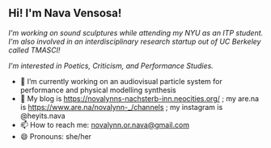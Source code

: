 ## Hi! I'm Nava Vensosa!

*I'm working on sound sculptures while attending my NYU as an ITP student. I'm also involved in an interdisciplinary research startup out of UC Berkeley called TMASCI!*

*I'm interested in Poetics, Criticism, and Performance Studies.*

- 🔭 I’m currently working on an audiovisual particle system for performance and physical modelling synthesis
- 💬 My blog is https://novalynns-nachsterb-inn.neocities.org/ ; my are.na is https://www.are.na/novalynn-_/channels ; my instagram is @heyits.nava
- 📫 How to reach me: novalynn.or.nava@gmail.com
- 😄 Pronouns: she/her

